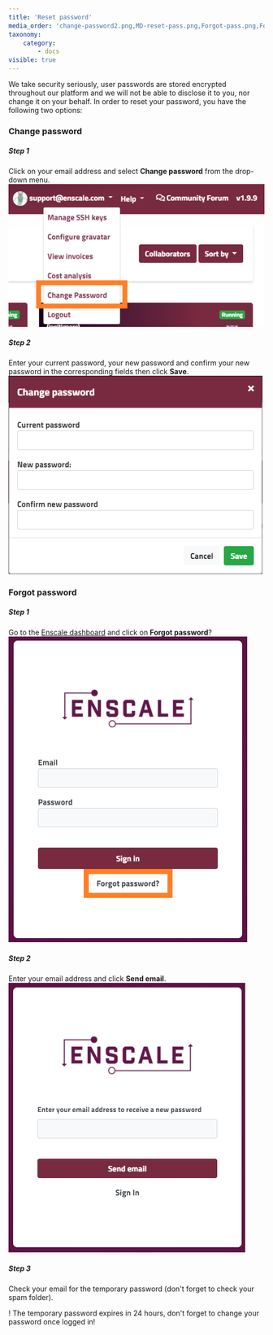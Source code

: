 ```yaml
---
title: 'Reset password'
media_order: 'change-password2.png,MD-reset-pass.png,Forgot-pass.png,Forgot-pass-request.png'
taxonomy:
    category:
        - docs
visible: true
---
```


We take security seriously, user passwords are stored encrypted throughout our platform and we will not be able to disclose it to you, nor change it on your behalf. In order to reset your password, you have the following two options:

### Change password

##### Step 1

Click on your email address and select **Change password** from the drop-down menu.
![](MD-reset-pass.png)

##### Step 2

Enter your current password, your new password and confirm your new password in the corresponding fields then click **Save**.
![](change-password2.png)

### Forgot password

##### Step 1

Go to the [Enscale dashboard](https://dashboard.enscale.com) and click on **Forgot password**?
![](Forgot-pass.png)

##### Step 2
Enter your email address and click **Send email**.
![](Forgot-pass-request.png)

##### Step 3

Check your email for the temporary password (don't forget to check your spam folder). 

! The temporary password expires in 24 hours, don't forget to change your password once logged in!